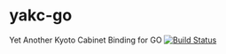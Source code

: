 # yakc-go
Yet Another Kyoto Cabinet Binding for GO
[![Build Status](https://travis-ci.org/informationsea/yakc-go.svg)](https://travis-ci.org/informationsea/yakc-go)
